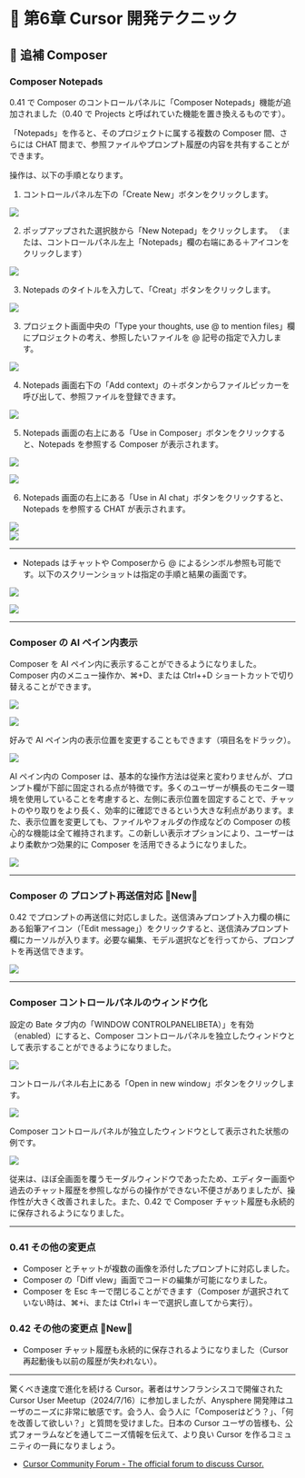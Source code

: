 # 📕 第6章 Cursor 開発テクニック

## 📘 追補 Composer

### Composer Notepads

0.41 で Composer のコントロールパネルに「Composer Notepads」機能が追加されました（0.40 で Projects と呼ばれていた機能を置き換えるものです）。

「Notepads」を作ると、そのプロジェクトに属する複数の Composer 間、さらには CHAT 間まで、参照ファイルやプロンプト履歴の内容を共有することができます。

操作は、以下の手順となります。

1. コントロールパネル左下の「Create New」ボタンをクリックします。

![](../images/new_notepads.png)

2. ポップアップされた選択肢から「New Notepad」をクリックします。
（または、コントロールパネル左上「Notepads」欄の右端にある＋アイコンをクリックします）

![](../images/new_notepads2.png)

3. Notepads のタイトルを入力して、「Creat」ボタンをクリックします。

![](../images/create_new_notepad.png)

3. プロジェクト画面中央の「Type your thoughts, use @ to mention files」欄にプロジェクトの考え、参照したいファイルを @ 記号の指定で入力します。

![](../images/notepads_thoughts.png)

4. Notepads 画面右下の「Add context」の＋ボタンからファイルピッカーを呼び出して、参照ファイルを登録できます。

![](../images/add_context.png)

5. Notepads 画面の右上にある「Use in Composer」ボタンをクリックすると、Notepads を参照する Composer が表示されます。

![](../images/use_in_composer.png)

![](../images/composer_with_notepads.png)

6. Notepads 画面の右上にある「Use in AI chat」ボタンをクリックすると、Notepads を参照する CHAT が表示されます。

![](../images/use_in_aichat.png)  
![](../images/chat_with_notepads.png)

----

- Notepads はチャットや Composerから @ によるシンボル参照も可能です。以下のスクリーンショットは指定の手順と結果の画面です。

![](../images/symbol_to_notepads_before.png)

![](../images/symbol_to_notepads_after.png) 

----

### Composer の AI ペイン内表示

Composer を AI ペイン内に表示することができるようになりました。
Composer 内のメニュー操作か、⌘+D、または Ctrl++D ショートカットで切り替えることができます。

![](../images/Composer_bar.png)

![](../images/Composer_pane1.png)

好みで AI ペイン内の表示位置を変更することもできます（項目名をドラック）。

![](../images/Composer_pane2.png)

AI ペイン内の Composer は、基本的な操作方法は従来と変わりませんが、プロンプト欄が下部に固定される点が特徴です。多くのユーザーが横長のモニター環境を使用していることを考慮すると、左側に表示位置を固定することで、チャットのやり取りをより長く、効率的に確認できるという大きな利点があります。また、表示位置を変更しても、ファイルやフォルダの作成などの Composer の核心的な機能は全て維持されます。この新しい表示オプションにより、ユーザーはより柔軟かつ効果的に Composer を活用できるようになりました。

![](../images/Composer_AIpane_test.png)

----

### Composer の プロンプト再送信対応 🌟New🌟

0.42 でプロンプトの再送信に対応しました。送信済みプロンプト入力欄の横にある鉛筆アイコン（「Edit message」）をクリックすると、送信済みプロンプト欄にカーソルが入ります。必要な編集、モデル選択などを行ってから、プロンプトを再送信できます。

![](../images/resend_prompt.png)

----

### Composer コントロールパネルのウィンドウ化

設定の Bate タブ内の「WINDOW CONTROLPANELIBETA）」を有効（enabled）にすると、Composer コントロールパネルを独立したウィンドウとして表示することができるようになりました。

![](../images/beta_settings.png)

コントロールパネル右上にある「Open in new window」ボタンをクリックします。

![](../images/open_in_new_window.png)

Composer コントロールパネルが独立したウィンドウとして表示された状態の例です。

![](../images/NotePadWindow.png)

従来は、ほぼ全画面を覆うモーダルウィンドウであったため、エディター画面や過去のチャット履歴を参照しながらの操作ができない不便さがありましたが、操作性が大きく改善されました。また、0.42 で Composer チャット履歴も永続的に保存されるようになりました。

----

### 0.41 その他の変更点

- Composer とチャットが複数の画像を添付したプロンプトに対応しました。
- Composer の「Diff vlew」画面でコードの編集が可能になりました。
- Composer を Esc キーで閉じることができます（Composer が選択されていない時は、⌘+i、または Ctrl+i キーで選択し直してから実行）。

### 0.42 その他の変更点 🌟New🌟

- Composer チャット履歴も永続的に保存されるようになりました（Cursor再起動後も以前の履歴が失われない）。

----

驚くべき速度で進化を続ける Cursor。著者はサンフランシスコで開催された Cursor User Meetup（2024/7/16）に参加しましたが、Anysphere 開発陣はユーザのニーズに非常に敏感です。会う人、会う人に「Composerはどう？」、「何を改善して欲しい？」と質問を受けました。日本の Cursor ユーザの皆様も、公式フォーラムなどを通してニーズ情報を伝えて、より良い Cursor を作るコミュニティの一員になりましょう。

- [Cursor Community Forum - The official forum to discuss Cursor.](https://forum.cursor.com/)
